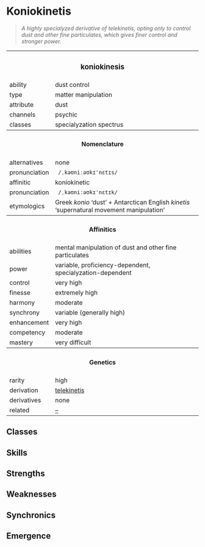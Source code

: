 # Koniokinetis

> *A highly specialyzed derivative of telekinetis, opting only to control dust and other fine particulates, which gives finer control and stronger power.*


<table>
  <tr>
    <th colspan="2"> <h3> koniokinesis </h3> </th>
  </tr>
  <tr>
    <td> ability </td>
    <td> dust control </td>
  </tr>
  <tr>
    <td> type </td>
    <td> matter manipulation </td>
  </tr>
  <tr>
    <td> attribute </td>
    <td> dust </td>
  </tr>
  <tr>
    <td> channels </td>
    <td> psychic </td>
  </tr>
  <tr>
    <td> classes </td>
    <td> specialyzation spectrus </td>
  </tr>
  <tr>
    <th colspan="2"> <h4> Nomenclature </h4> </th>
  </tr>
  <tr>
    <td> alternatives </td>
    <td> none </td>
  </tr>
  <tr>
    <td> pronunciation </td>
    <td> <code> /ˌkəʊniːəʊkɪ'nɛtɪs/ </code> </td>
  </tr>
  <tr>
    <td> affinitic </td>
    <td> koniokinetic </td>
  </tr>
  <tr>
    <td> pronunciation </td>
    <td> <code> /ˌkəʊniːəʊkɪ'nɛtɪk/ </code> </td>
  </tr>
  <tr>
    <td> etymologics </td>
    <td> Greek <em>konio</em> ‘dust’ + Antarctican English <em>kinetis</em> ‘supernatural movement manipulation’ </td>
  </tr>
  <tr>
    <th colspan="2"> <h4> Affinitics </h4> </th>
  </tr>
  <tr>
    <td> abilities </td>
    <td> mental manipulation of dust and other fine particulates </td>
  </tr>
  <tr>
    <td> power </td>
    <td> variable, proficiency-dependent, specialyzation-dependent </td>
  </tr>
  <tr>
    <td> control </td>
    <td> very high </td>
  </tr>
  <tr>
    <td> finesse </td>
    <td> extremely high </td>
  </tr>
  <tr>
    <td> harmony </td>
    <td> moderate </td>
  </tr>
  <tr>
    <td> synchrony </td>
    <td> variable (generally high) </td>
  </tr>
  <tr>
    <td> enhancement </td>
    <td> very high </td>
  </tr>
  <tr>
    <td> competency </td>
    <td> moderate </td>
  </tr>
  <tr>
    <td> mastery </td>
    <td> very difficult </td>
  </tr>
  <tr>
    <th colspan="2"> <h4> Genetics </h4> </th>
  </tr>
  <tr>
    <td> rarity </td>
    <td> high </td>
  </tr>
  <tr>
    <td> derivation </td>
    <td> <a href="telekinetis.md"> telekinetis </a> </td>
  </tr>
  <tr>
    <td> derivatives </td>
    <td> none </td>
  </tr>
  <tr>
    <td> related </td>
    <td> <a href="–"> – </a> </td>
  </tr>
</table>


## Classes


## Skills


## Strengths


## Weaknesses


## Synchronics


## Emergence
